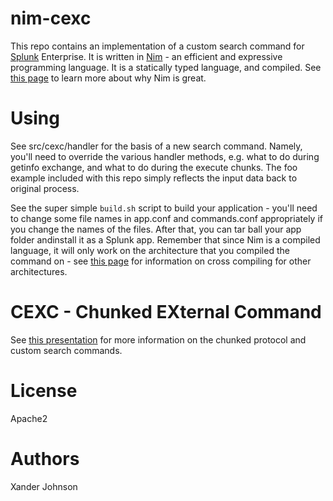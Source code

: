 # nim-cexc
This repo contains an implementation of a custom search command for [Splunk](https://www.splunk.com) Enterprise. It is written in [Nim](https://www.nim-lang.org) - an efficient and expressive programming language. It is a statically typed language, and compiled. See [this page](https://nim-lang.org/features.html) to learn more about why Nim is great.

# Using
See src/cexc/handler for the basis of a new search command. Namely, you'll need to override the various handler methods, e.g. what to do during getinfo exchange, and what to do during the execute chunks. The foo example included with this repo simply reflects the input data back to original process.

See the super simple `build.sh` script to build your application - you'll need to change some file names in app.conf and commands.conf appropriately if you change the names of the files. After that, you can tar ball your app folder andinstall it as a Splunk app. Remember that since Nim is a compiled language, it will only work on the architecture that you compiled the command on - see [this page](https://nim-lang.org/docs/nimc.html#cross-compilation) for information on cross compiling for other architectures.

# CEXC - Chunked EXternal Command
See [this presentation](https://conf.splunk.com/files/2016/slides/extending-spl-with-custom-search-commands-and-the-splunk-sdk-for-python.pdf) for more information on the chunked protocol and custom search commands.

# License
Apache2

# Authors
Xander Johnson